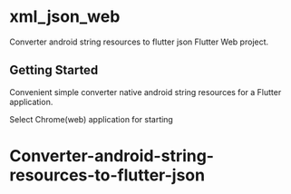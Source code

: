 # xml_json_web

Converter android string resources to flutter json Flutter Web project.

## Getting Started

Convenient simple converter native android string resources for a Flutter application.

Select Chrome(web) application for starting

# Converter-android-string-resources-to-flutter-json

